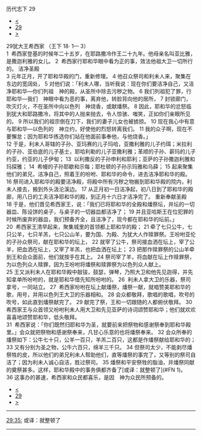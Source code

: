 ﻿





 历代志下 29




* [<](bible/2CH28.md)
* [29](bible/2CH.md)
* [>](bible/2CH30.md)



 
29犹大王希西家 （王下
18·
1—
3）  
1  希西家登基的时候年二十五岁，在耶路撒冷作王二十九年。他母亲名叫亚比雅，是撒迦利雅的女儿。 
2  希西家行耶和华眼中看为正的事，效法他祖大卫一切所行的。 洁净圣殿  
3 元年正月，开了耶和华殿的门，重新修理。 
4 他召众祭司和利未人来，聚集在东边的宽阔处， 
5 对他们说：「利未人哪，当听我说：现在你们要洁净自己，又洁净耶和华—你们列祖　神的殿，从圣所中除去污秽之物。 
6 我们列祖犯了罪，行耶和华—我们　神眼中看为恶的事，离弃他，转脸背向他的居所， 
7 封锁廊门，吹灭灯火，不在圣所中向以色列　神烧香，或献燔祭。 
8 因此，耶和华的忿怒临到犹大和耶路撒冷，将其中的人抛来抛去，令人惊骇、嗤笑，正如你们亲眼所见的。 
9 所以我们的祖宗倒在刀下，我们的妻子儿女也被掳掠。 
10 现在我心中有意与耶和华—以色列的　神立约，好使他的烈怒转离我们。 
11 我的众子啊，现在不要懈怠；因为耶和华拣选你们站在他面前事奉他，与他烧香。」  
12 于是，利未人哥辖的子孙、亚玛赛的儿子玛哈，亚撒利雅的儿子约珥；米拉利的子孙、亚伯底的儿子基士，耶哈利勒的儿子亚撒利雅；革顺的子孙、薪玛的儿子约亚，约亚的儿子伊甸； 
13  以利撒反的子孙申利和耶利；亚萨的子孙撒迦利雅和玛探雅； 
14  希幔的子孙耶歇和示每；耶杜顿的子孙示玛雅和乌薛； 
15 起来聚集他们的弟兄，洁净自己，照着王的吩咐、耶和华的命令，进去洁净耶和华的殿。 
16 祭司进入耶和华的殿要洁净殿，将殿中所有污秽之物搬到耶和华殿的院内，利未人接去，搬到外头汲沦溪边。 
17 从正月初一日洁净起，初八日到了耶和华的殿廊，用八日的工夫洁净耶和华的殿，到正月十六日才洁净完了。 重新奉献圣殿  
18 于是，他们晋见希西家王，说：「我们已将耶和华的全殿和燔祭坛，并坛的一切器皿、陈设饼的桌子，与桌子的一切器皿都洁净了； 
19 并且亚哈斯王在位犯罪的时候所废弃的器皿，我们预备齐全，且洁净了，现今都在耶和华的坛前。」  
20  希西家王清早起来，聚集城里的首领都上耶和华的殿； 
21 牵了七只公牛，七只公羊，七只羊羔，七只公山羊，要为国、为殿、为犹大人作赎罪祭。王吩咐亚伦的子孙众祭司，献在耶和华的坛上， 
22 就宰了公牛，祭司接血洒在坛上，宰了公羊，把血洒在坛上，又宰了羊羔，也把血洒在坛上； 
23 把那作赎罪祭的公山羊牵到王和会众面前，他们就按手在其上。 
24 祭司宰了羊，将血献在坛上作赎罪祭，为以色列众人赎罪，因为王吩咐将燔祭和赎罪祭为以色列众人献上。  
25 王又派利未人在耶和华殿中敲钹，鼓瑟，弹琴，乃照大卫和他先见迦得，并先知拿单所吩咐的，就是耶和华借先知所吩咐的。 
26  利未人拿大卫的乐器，祭司拿号，一同站立。 
27  希西家吩咐在坛上献燔祭，燔祭一献，就唱赞美耶和华的歌，用号，并用以色列王大卫的乐器相和。 
28 会众都敬拜，歌唱的歌唱，吹号的吹号，如此直到燔祭献完了。 
29 献完了祭，王和一切跟随的人都俯伏敬拜。 
30  希西家王与众首领又吩咐利未人用大卫和先见亚萨的诗词颂赞耶和华；他们就欢欢喜喜地颂赞耶和华，低头敬拜。  
31  希西家说：「你们既然归耶和华为圣，就要前来把祭物和感谢祭奉到耶和华殿里。」会众就把祭物和感谢祭奉来，凡甘心乐意的也将燔祭奉来。 
32 会众所奉的燔祭如下：公牛七十只，公羊一百只，羊羔二百只，这都是作燔祭献给耶和华的； 
33 又有分别为圣之物，公牛六百只，绵羊三千只。 
34 但祭司太少，不能剥尽燔祭牲的皮，所以他们的弟兄利未人帮助他们，直等燔祭的事完了，又等别的祭司自洁了；因为利未人诚心自洁，胜过祭司。 
35 燔祭和平安祭牲的脂油，并燔祭同献的奠祭甚多。这样，耶和华殿中的事务俱都齐备了[或译：就整顿了](#FN
1)。 
36 这事办的甚速，希西家和众民都喜乐，是因　神为众民所预备的。 
* [<](bible/2CH28.md)
* [29](bible/2CH.md)
* [>](bible/2CH30.md)





---


[29:35:](#V35)
或译：就整顿了




---









